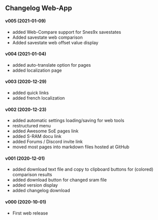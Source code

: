﻿## Changelog Web-App

#### v005 (2021-01-09)
* added Web-Compare support for Snes9x savestates
* Added savestate web comparison
* Added savestate web offset value display

#### v004 (2021-01-04)
* added auto-translate option for pages
* added localization page

#### v003 (2020-12-29)
* added quick links
* added french localization

#### v002 (2020-12-23)
* added automatic settings loading/saving for web tools
* restructured menu
* added Awesome SoE pages link
* added S-RAM docu link
* added Forums / Discord invite link
* moved most pages into markdown files hosted at GitHub

#### v001 (2020-12-01)
* added download text file and copy to clipboard buttons for (colored) comparison results
* added download button for changed sram file
* added version display
* added changelog download

#### v000 (2020-10-01)
* First web release